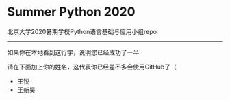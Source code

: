 # Summer Python 2020
 北京大学2020暑期学校Python语言基础与应用小组repo

---

如果你在本地看到这行字，说明您已经成功了一半

请在下面加上你的姓名，这代表你已经差不多会使用GitHub了（

- 王锐
- 王新昊

